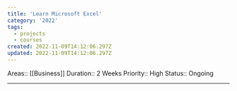 ```yaml
---
title: 'Learn Microsoft Excel'
category: '2022'
tags:
  - projects
  - courses
created: 2022-11-09T14:12:06.297Z
updated: 2022-11-09T14:12:06.297Z
---
```


Areas:: [[Business]]
Duration:: 2 Weeks
Priority:: High
Status:: Ongoing

---
